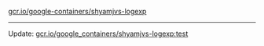 [gcr.io/google-containers/shyamjvs-logexp](https://hub.docker.com/r/cruse/shyamjvs-logexp/tags/) 

----
Update: [gcr.io/google_containers/shyamjvs-logexp:test](https://hub.docker.com/r/cruse/shyamjvs-logexp/tags/)

